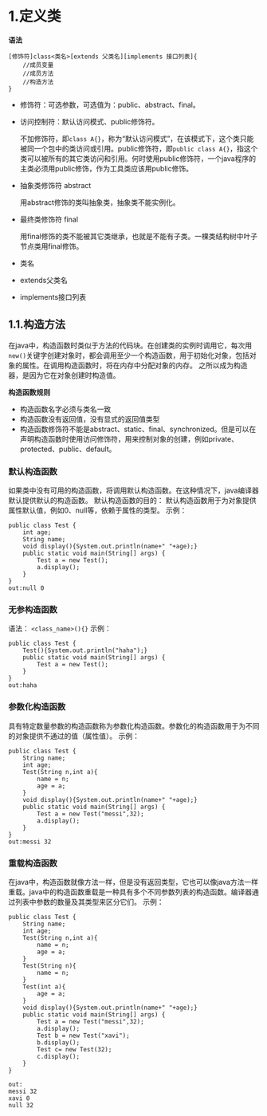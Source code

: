 # 1.定义类

**语法**
```
[修饰符]class<类名>[extends 父类名][implements 接口列表]{
    //成员变量
    //成员方法
    //构造方法
}
```
- 修饰符：可选参数，可选值为：public、abstract、final。
 - 访问控制符：默认访问模式、public修饰符。
  
   不加修饰符，即`class A{}`，称为“默认访问模式”，在该模式下，这个类只能被同一个包中的类访问或引用。public修饰符，即`public class A{}`，指这个类可以被所有的其它类访问和引用。何时使用public修饰符，一个java程序的主类必须用public修饰，作为工具类应该用public修饰。
 - 抽象类修饰符 abstract

   用abstract修饰的类叫抽象类，抽象类不能实例化。
 - 最终类修饰符 final

   用final修饰的类不能被其它类继承，也就是不能有子类。一棵类结构树中叶子节点类用final修饰。

- 类名
- extends父类名
- implements接口列表

## 1.1.构造方法
在java中，构造函数时类似于方法的代码块。在创建类的实例时调用它，每次用`new()`关键字创建对象时，都会调用至少一个构造函数，用于初始化对象，包括对象的属性。在调用构造函数时，将在内存中分配对象的内存。
之所以成为构造器，是因为它在对象创建时构造值。

**构造函数规则**
- 构造函数名字必须与类名一致
- 构造函数没有返回值，没有显式的返回值类型
- 构造函数修饰符不能是abstract、static、final、synchronized。但是可以在声明构造函数时使用访问修饰符，用来控制对象的创建，例如private、protected、public、default。

### 默认构造函数
如果类中没有可用的构造函数，将调用默认构造函数。在这种情况下，java编译器默认提供默认的构造函数。
默认构造函数的目的：
默认构造函数用于为对象提供属性默认值，例如0、null等，依赖于属性的类型。
示例：
```
public class Test {
    int age;
    String name;
    void display(){System.out.println(name+" "+age);}
    public static void main(String[] args) {
        Test a = new Test();
        a.display();
    }
}
out:null 0
```
### 无参构造函数
语法：
`<class_name>(){}`
示例：
```
public class Test {
    Test(){System.out.println("haha");}
    public static void main(String[] args) {
        Test a = new Test();
    }
}
out:haha
```

### 参数化构造函数
具有特定数量参数的构造函数称为参数化构造函数。参数化的构造函数用于为不同的对象提供不通过的值（属性值）。
示例：
```
public class Test {
    String name;
    int age;
    Test(String n,int a){
        name = n;
        age = a;
    }
    void display(){System.out.println(name+" "+age);}
    public static void main(String[] args) {
        Test a = new Test("messi",32);
        a.display();
    }
}
out:messi 32
```
### 重载构造函数
在java中，构造函数就像方法一样，但是没有返回类型，它也可以像java方法一样重载。java中的构造函数重载是一种具有多个不同参数列表的构造函数。编译器通过列表中参数的数量及其类型来区分它们。
示例：
```
public class Test {
    String name;
    int age;
    Test(String n,int a){
        name = n;
        age = a;
    }
    Test(String n){
        name = n;
    }
    Test(int a){
        age = a;
    }
    void display(){System.out.println(name+" "+age);}
    public static void main(String[] args) {
        Test a = new Test("messi",32);
        a.display();
        Test b = new Test("xavi");
        b.display();
        Test c= new Test(32);
        c.display();
    }
}

out:
messi 32
xavi 0
null 32
```
